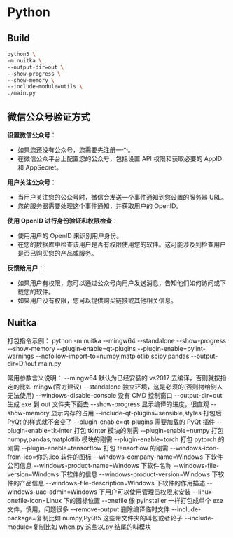 # Python

## Build

```sh
python3 \
-m nuitka \
--output-dir=out \
--show-progress \
--show-memory \
--include-module=utils \
./main.py
```

## 微信公众号验证方式

**设置微信公众号**：

- 如果您还没有公众号，您需要先注册一个。
- 在微信公众平台上配置您的公众号，包括设置 API 权限和获取必要的 AppID 和 AppSecret。

**用户关注公众号**：

- 当用户关注您的公众号时，微信会发送一个事件通知到您设置的服务器 URL。
- 您的服务器需要处理这个事件通知，并获取用户的 OpenID。

**使用 OpenID 进行身份验证和权限检查**：

- 使用用户的 OpenID 来识别用户身份。
- 在您的数据库中检查该用户是否有权限使用您的软件。这可能涉及到检查用户是否已购买您的产品或服务。

**反馈给用户**：

- 如果用户有权限，您可以通过公众号向用户发送消息，告知他们如何访问或下载您的软件。
- 如果用户没有权限，您可以提供购买链接或其他相关信息。

## Nuitka

打包指令示例：
python -m nuitka --mingw64 --standalone --show-progress --show-memory
--plugin-enable=qt-plugins --plugin-enable=pylint-warnings
--nofollow-import-to=numpy,matplotlib,scipy,pandas
--output-dir=D:\out main.py

常用参数含义说明：
--mingw64 默认为已经安装的 vs2017 去编译，否则就按指定的比如 mingw(官方建议)
--standalone 独立环境，这是必须的(否则拷给别人无法使用)
--windows-disable-console 没有 CMD 控制窗口
--output-dir=out 生成 exe 到 out 文件夹下面去
--show-progress 显示编译的进度，很直观
--show-memory 显示内存的占用
--include-qt-plugins=sensible,styles 打包后 PyQt 的样式就不会变了
--plugin-enable=qt-plugins 需要加载的 PyQt 插件
--plugin-enable=tk-inter 打包 tkinter 模块的刚需
--plugin-enable=numpy 打包 numpy,pandas,matplotlib 模块的刚需
--plugin-enable=torch 打包 pytorch 的刚需
--plugin-enable=tensorflow 打包 tensorflow 的刚需
--windows-icon-from-ico=你的.ico 软件的图标
--windows-company-name=Windows 下软件公司信息
--windows-product-name=Windows 下软件名称
--windows-file-version=Windows 下软件的信息
--windows-product-version=Windows 下软件的产品信息
--windows-file-description=Windows 下软件的作用描述
--windows-uac-admin=Windows 下用户可以使用管理员权限来安装
--linux-onefile-icon=Linux 下的图标位置
--onefile 像 pyinstaller 一样打包成单个 exe 文件，慎用，问题很多
--remove-output 删除编译临时文件
--include-package=复制比如 numpy,PyQt5 这些带文件夹的叫包或者轮子
--include-module=复制比如 when.py 这些以.py 结尾的叫模块
